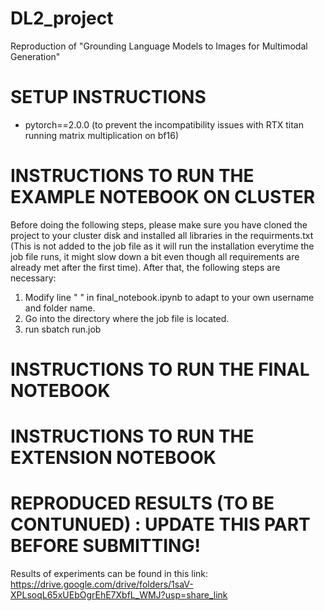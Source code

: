 # DL2_project
Reproduction of "Grounding Language Models to Images for Multimodal Generation"

# SETUP INSTRUCTIONS 

* pytorch==2.0.0
(to prevent the incompatibility issues with RTX titan running matrix multiplication on bf16)

# INSTRUCTIONS TO RUN THE EXAMPLE NOTEBOOK ON CLUSTER
Before doing the following steps, please make sure you have cloned the project to your cluster disk and installed all libraries in the requirments.txt (This is not added to the job file as it will run the installation everytime the job file runs, it might slow down a bit even though all requirements are already met after the first time).
After that, the following steps are necessary:
1. Modify line " " in final_notebook.ipynb to adapt to your own username and folder name.
3. Go into the directory where the job file is located. 
4. run sbatch run.job

# INSTRUCTIONS TO RUN THE FINAL NOTEBOOK





# INSTRUCTIONS TO RUN THE EXTENSION NOTEBOOK





# REPRODUCED RESULTS (TO BE CONTUNUED) : UPDATE THIS PART BEFORE SUBMITTING!
Results of experiments can be found in this link:
https://drive.google.com/drive/folders/1saV-XPLsoqL65xUEbOgrEhE7XbfL_WMJ?usp=share_link
